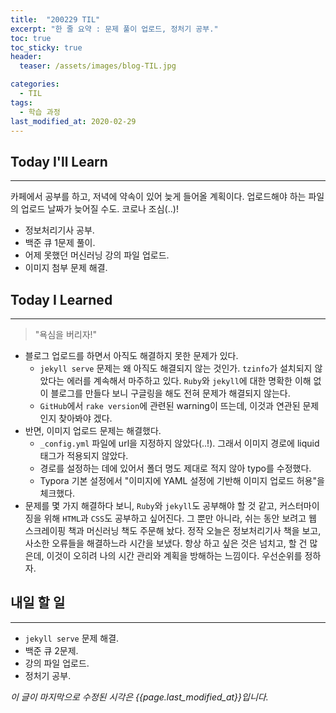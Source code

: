 ```yaml
---
title:  "200229 TIL"
excerpt: "한 줄 요약 : 문제 풀이 업로드, 정처기 공부."
toc: true
toc_sticky: true
header:
  teaser: /assets/images/blog-TIL.jpg

categories:
  - TIL
tags:
  - 학습 과정
last_modified_at: 2020-02-29
---
```




## Today I'll Learn
---


카페에서 공부를 하고, 저녁에 약속이 있어 늦게 들어올 계획이다. 업로드해야 하는 파일의 업로드 날짜가 늦어질 수도. 코로나 조심(..)!



* 정보처리기사 공부.
* 백준 큐 1문제 풀이.
* 어제 못했던 머신러닝 강의 파일 업로드.
* 이미지 첨부 문제 해결.





## Today I Learned
---

> "욕심을 버리자!"

* 블로그 업로드를 하면서 아직도 해결하지 못한 문제가 있다.
  * `jekyll serve` 문제는 왜 아직도 해결되지 않는 것인가. `tzinfo`가 설치되지 않았다는 에러를 계속해서 마주하고 있다. `Ruby`와 `jekyll`에 대한 명확한 이해 없이 블로그를 만들다 보니  구글링을 해도 전혀 문제가 해결되지 않는다.
  * `GitHub`에서 `rake version`에 관련된 warning이 뜨는데, 이것과 연관된 문제인지 찾아봐야 겠다.
* 반면, 이미지 업로드 문제는 해결했다.
  * `_config.yml` 파일에 url을 지정하지 않았다(..!). 그래서 이미지 경로에 liquid 태그가 적용되지 않았다. 
  * 경로를 설정하는 데에 있어서 폴더 명도 제대로 적지 않아 typo를 수정했다.
  * Typora 기본 설정에서 "이미지에 YAML 설정에 기반해 이미지 업로드 허용"을 체크했다.
* 문제를 몇 가지 해결하다 보니, `Ruby`와 `jekyll`도 공부해야 할 것 같고, 커스터마이징을 위해 `HTML`과 `CSS`도 공부하고 싶어진다. 그 뿐만 아니라, 쉬는 동안 보려고 웹 스크레이핑 책과 머신러닝 책도 주문해 놨다. 정작 오늘은 정보처리기사 책을 보고, 사소한 오류들을 해결하느라 시간을 보냈다. 항상 하고 싶은 것은 넘치고, 할 건 많은데, 이것이 오히려 나의 시간 관리와 계획을 방해하는 느낌이다. 우선순위를 정하자.



## 내일 할 일
---

* `jekyll serve` 문제 해결.
* 백준 큐 2문제.
* 강의 파일 업로드.
* 정처기 공부.





*이 글이 마지막으로 수정된 시각은 {{page.last_modified_at}}입니다.*